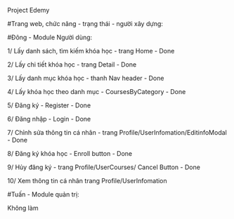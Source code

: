 Project Edemy

#Trang web, chức năng - trạng thái - người xây dựng:

#Đông - Module Người dùng:

1/ Lấy danh sách, tìm kiếm khóa học - trang Home - Done

2/ Lấy chi tiết khóa học - trang Detail - Done

3/ Lấy danh mục khóa học - thanh Nav header - Done

4/ Lấy khóa học theo danh mục - CoursesByCategory - Done

5/ Đăng ký - Register - Done

6/ Đăng nhập - Login - Done

7/ Chỉnh sửa thông tin cá nhân - trang Profile/UserInfomation/EditinfoModal - Done

8/ Đăng ký khóa học - Enroll button - Done

9/ Hủy đăng ký - trang Profile/UserCourses/ Cancel Button - Done

10/ Xem thông tin cá nhân trang Profile/UserInfomation

#Tuấn - Module quản trị:

Không làm
